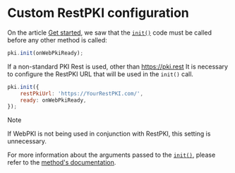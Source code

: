 ﻿# Custom RestPKI configuration

On the article [Get started](get-started.md), we saw that the [`init()`](https://docs.lacunasoftware.com/content/typedocs/web-pki/classes/_lacuna_web_pki_d_.lacunawebpki.html#init) code must be called before any other method is called:

```javascript
pki.init(onWebPkiReady);
```
If a non-standard PKI Rest is used, other than https://pki.rest It is necessary to configure the RestPKI URL that will be used in the `init()` call.

```javascript
pki.init({
    restPkiUrl: 'https://YourRestPKI.com/',
    ready: onWebPkiReady,
});
```

> [!NOTE]
> If WebPKI is not being used in conjunction with RestPKI, this setting is unnecessary.

For more information about the arguments passed to the [`init()`](https://docs.lacunasoftware.com/content/typedocs/web-pki/classes/_lacuna_web_pki_d_.lacunawebpki.html#init), please refer to the
[method's documentation](https://docs.lacunasoftware.com/content/typedocs/web-pki/classes/_lacuna_web_pki_d_.lacunawebpki.html#init).
